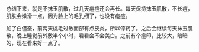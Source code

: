 总结下来，就是不抹玉肌散，过几天痘痘还会再长。每天保持抹玉肌散，不长痘，肌肤会嫩滑一点，因为脸上的毛孔细了，也没有痘痘。

加了白僵蚕，前两天桃毛过敏面部有点皮炎，所以停药了。之后会继续每天抹玉肌散，晚上睡觉前外敷半个小时，看看会不会美白。之前有个痘印，比较大，暗暗的，现在看来好一点了。